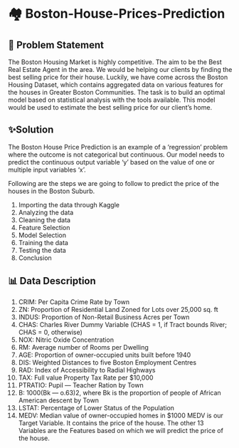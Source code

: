 # 🏘️ Boston-House-Prices-Prediction

## 🚀 Problem Statement
The Boston Housing Market is highly competitive. The aim to be the Best Real Estate Agent in the area. We would be helping our clients by finding the best selling price for their house. Luckily, we have come across the Boston Housing Dataset, which contains aggregated data on various features for the houses in Greater Boston Communities. The task is to build an optimal model based on statistical analysis with the tools available. This model would be used to estimate the best selling price for our client’s home.

## ✨Solution
The Boston House Price Prediction is an example of a ‘regression’ problem where the outcome is not categorical but continuous. Our model needs to predict the continuous output variable ‘y’ based on the value of one or multiple input variables ‘x’.

Following are the steps we are going to follow to predict the price of the houses in the Boston Suburb.
1. Importing the data through Kaggle
2. Analyzing the data
3. Cleaning the data
4. Feature Selection
5. Model Selection
6. Training the data
7. Testing the data
8. Conclusion

## 📊 Data Description
1. CRIM: Per Capita Crime Rate by Town
2. ZN: Proportion of Residential Land Zoned for Lots over 25,000 sq. ft
3. INDUS: Proportion of Non-Retail Business Acres per Town
4. CHAS: Charles River Dummy Variable (CHAS = 1, if Tract bounds River; CHAS = 0, otherwise)
5. NOX: Nitric Oxide Concentration
6. RM: Average number of Rooms per Dwelling
7. AGE: Proportion of owner-occupied units built before 1940
8. DIS: Weighted Distances to five Boston Employment Centres
9. RAD: Index of Accessibility to Radial Highways
10. TAX: Full value Property Tax Rate per $10,000
11. PTRATIO: Pupil — Teacher Ration by Town
12. B: 1000(Bk — o.63)2, where Bk is the proportion of people of African American descent by Town
13. LSTAT: Percentage of Lower Status of the Population
14. MEDV: Median value of owner-occupied homes in $1000
MEDV is our Target Variable. It contains the price of the house. The other 13 Variables are the Features based on which we will predict the price of the house.